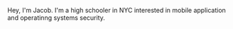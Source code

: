 Hey, I'm Jacob. I'm a high schooler in NYC interested in mobile application and operatinng systems security.
